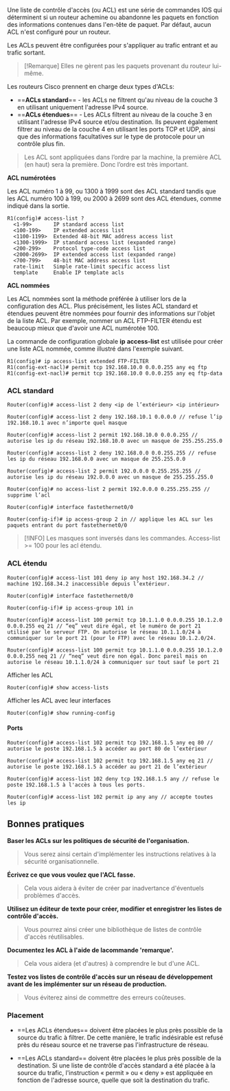 
Une liste de contrôle d'accès (ou ACL) est une série de commandes IOS qui déterminent si un routeur achemine ou abandonne les paquets en fonction des informations contenues dans l'en-tête de paquet. Par défaut, aucun ACL n'est configuré pour un routeur.

Les ACLs peuvent être configurées pour s'appliquer au trafic entrant et au trafic sortant.

>[!Remarque]
>Elles ne gèrent pas les paquets provenant du routeur lui-même.

Les routeurs Cisco prennent en charge deux types d'ACLs:

- ==**ACLs standard**== - les ACLs ne filtrent qu'au niveau de la couche 3 en utilisant uniquement l'adresse IPv4 source.
- ==**ACLs étendues**== - Les ACLs filtrent au niveau de la couche 3 en utilisant l'adresse IPv4 source et/ou destination. Ils peuvent également filtrer au niveau de la couche 4 en utilisant les ports TCP et UDP, ainsi que des informations facultatives sur le type de protocole pour un contrôle plus fin.

>Les ACL sont appliquées dans l’ordre par la machine, la première ACL (en haut) sera la première. Donc l’ordre est très important.

**ACL numérotées**

Les ACL numéro 1 à 99, ou 1300 à 1999 sont des ACL standard tandis que les ACL numéro 100 à 199, ou 2000 à 2699 sont des ACL étendues, comme indiqué dans la sortie.

```
R1(config)# access-list ?
  <1-99>       IP standard access list
  <100-199>    IP extended access list
  <1100-1199>  Extended 48-bit MAC address access list
  <1300-1999>  IP standard access list (expanded range)
  <200-299>    Protocol type-code access list
  <2000-2699>  IP extended access list (expanded range)
  <700-799>    48-bit MAC address access list
  rate-limit   Simple rate-limit specific access list
  template     Enable IP template acls
```

**ACL nommées**

Les ACL nommées sont la méthode préférée à utiliser lors de la configuration des ACL. Plus précisément, les listes ACL standard et étendues peuvent être nommées pour fournir des informations sur l'objet de la liste ACL. Par exemple, nommer un ACL FTP-FILTER étendu est beaucoup mieux que d'avoir une ACL numérotée 100.

La commande de configuration globale **ip** **access-list** est utilisée pour créer une liste ACL nommée, comme illustré dans l'exemple suivant.

```
R1(config)# ip access-list extended FTP-FILTER
R1(config-ext-nacl)# permit tcp 192.168.10.0 0.0.0.255 any eq ftp
R1(config-ext-nacl)# permit tcp 192.168.10.0 0.0.0.255 any eq ftp-data
```

### ACL standard

```
Router(config)# access-list 2 deny <ip de l’extérieur> <ip intérieur>

Router(config)# access-list 2 deny 192.168.10.1 0.0.0.0 // refuse l’ip 192.168.10.1 avec n’importe quel masque

Router(config)# access-list 2 permit 192.168.10.0 0.0.0.255 // autorise les ip du réseau 192.168.10.0 avec un masque de 255.255.255.0

Router(config)# access-list 2 deny 192.168.0.0 0.0.255.255 // refuse les ip du réseau 192.168.0.0 avec un masque de 255.255.0.0

Router(config)# access-list 2 permit 192.0.0.0 0.255.255.255 // autorise les ip du réseau 192.0.0.0 avec un masque de 255.255.255.0

Router(config)# no access-list 2 permit 192.0.0.0 0.255.255.255 // supprime l’acl

Router(config)# interface fastethernet0/0

Router(config-if)# ip access-group 2 in // applique les ACL sur les paquets entrant du port fastethernet0/0
```

>[!INFO]
>Les masques sont inversés dans les commandes.
>Access-list >= 100 pour les acl étendu.

### ACL étendu

```
Router(config)# access‐list 101 deny ip any host 192.168.34.2 // machine 192.168.34.2 inaccessible depuis l’extérieur.

Router(config)# interface fastethernet0/0

Router(config-if)# ip access-group 101 in

Router(config)# access-list 100 permit tcp 10.1.1.0 0.0.0.255 10.1.2.0 0.0.0.255 eq 21 // “eq” veut dire égal, et le numéro de port 21 utilisé par le serveur FTP. On autorise le réseau 10.1.1.0/24 à communiquer sur le port 21 (pour le FTP) avec le réseau 10.1.2.0/24.

Router(config)# access-list 100 permit tcp 10.1.1.0 0.0.0.255 10.1.2.0 0.0.0.255 neq 21 // “neq” veut dire non égal. Donc pareil mais on autorise le réseau 10.1.1.0/24 à communiquer sur tout sauf le port 21
```

Afficher les ACL
```
Router(config)# show access‐lists
```
Afficher les ACL avec leur interfaces
```
Router(config)# show running-config
```

#### Ports

```
Router(config)# access-list 102 permit tcp 192.168.1.5 any eq 80 // autorise le poste 192.168.1.5 à accéder au port 80 de l’extérieur 

Router(config)# access-list 102 permit tcp 192.168.1.5 any eq 21 // autorise le poste 192.168.1.5 à accéder au port 21 de l’extérieur 

Router(config)# access-list 102 deny tcp 192.168.1.5 any // refuse le poste 192.168.1.5 à l'accès à tous les ports. 

Router(config)# access-list 102 permit ip any any // accepte toutes les ip
```



## Bonnes pratiques

**Baser les ACLs sur les politiques de sécurité de l'organisation.**

>Vous serez ainsi certain d'implémenter les instructions relatives à la sécurité organisationnelle.

**Écrivez ce que vous voulez que l'ACL fasse.**

>Cela vous aidera à éviter de créer par inadvertance d'éventuels problèmes d'accès.

**Utilisez un éditeur de texte pour créer, modifier et enregistrer les listes de contrôle d'accès.**

>Vous pourrez ainsi créer une bibliothèque de listes de contrôle d'accès réutilisables.

**Documentez les ACL à l'aide de lacommande 'remarque'.**

>Cela vous aidera (et d'autres) à comprendre le but d'une ACL.

**Testez vos listes de contrôle d'accès sur un réseau de développement avant de les implémenter sur un réseau de production.**

>Vous éviterez ainsi de commettre des erreurs coûteuses.


### Placement

- ==Les ACLs étendues== doivent être placées le plus près possible de la source du trafic à filtrer. De cette manière, le trafic indésirable est refusé près du réseau source et ne traverse pas l'infrastructure de réseau.

- ==Les ACLs standard== doivent être placées le plus près possible de la destination. Si une liste de contrôle d'accès standard a été placée à la source du trafic, l'instruction « permit » ou « deny » est appliquée en fonction de l'adresse source, quelle que soit la destination du trafic.
